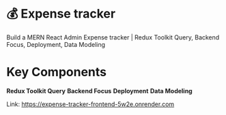 # 💰 Expense tracker

Build a MERN React Admin Expense tracker | Redux Toolkit Query, Backend Focus, Deployment, Data Modeling

# Key Components
<strong>Redux Toolkit Query</strong>
<strong>Backend Focus</strong>
<strong>Deployment</strong>
<strong>Data Modeling</strong>

Link: https://expense-tracker-frontend-5w2e.onrender.com
